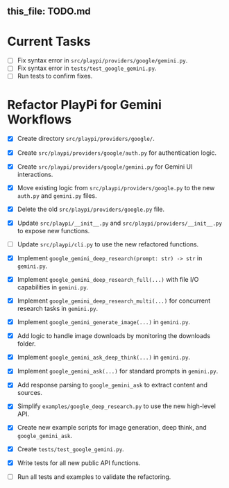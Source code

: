 this_file: TODO.md
---

# Current Tasks

- [ ] Fix syntax error in `src/playpi/providers/google/gemini.py`.
- [ ] Fix syntax error in `tests/test_google_gemini.py`.
- [ ] Run tests to confirm fixes.

# Refactor PlayPi for Gemini Workflows

- [x] Create directory `src/playpi/providers/google/`.
- [x] Create `src/playpi/providers/google/auth.py` for authentication logic.
- [x] Create `src/playpi/providers/google/gemini.py` for Gemini UI interactions.
- [x] Move existing logic from `src/playpi/providers/google.py` to the new `auth.py` and `gemini.py` files.
- [x] Delete the old `src/playpi/providers/google.py` file.
- [x] Update `src/playpi/__init__.py` and `src/playpi/providers/__init__.py` to expose new functions.
- [ ] Update `src/playpi/cli.py` to use the new refactored functions.

- [x] Implement `google_gemini_deep_research(prompt: str) -> str` in `gemini.py`.
- [x] Implement `google_gemini_deep_research_full(...)` with file I/O capabilities in `gemini.py`.
- [x] Implement `google_gemini_deep_research_multi(...)` for concurrent research tasks in `gemini.py`.

- [x] Implement `google_gemini_generate_image(...)` in `gemini.py`.
- [x] Add logic to handle image downloads by monitoring the downloads folder.

- [x] Implement `google_gemini_ask_deep_think(...)` in `gemini.py`.

- [x] Implement `google_gemini_ask(...)` for standard prompts in `gemini.py`.
- [x] Add response parsing to `google_gemini_ask` to extract content and sources.

- [x] Simplify `examples/google_deep_research.py` to use the new high-level API.
- [x] Create new example scripts for image generation, deep think, and `google_gemini_ask`.

- [x] Create `tests/test_google_gemini.py`.
- [x] Write tests for all new public API functions.
- [ ] Run all tests and examples to validate the refactoring.
